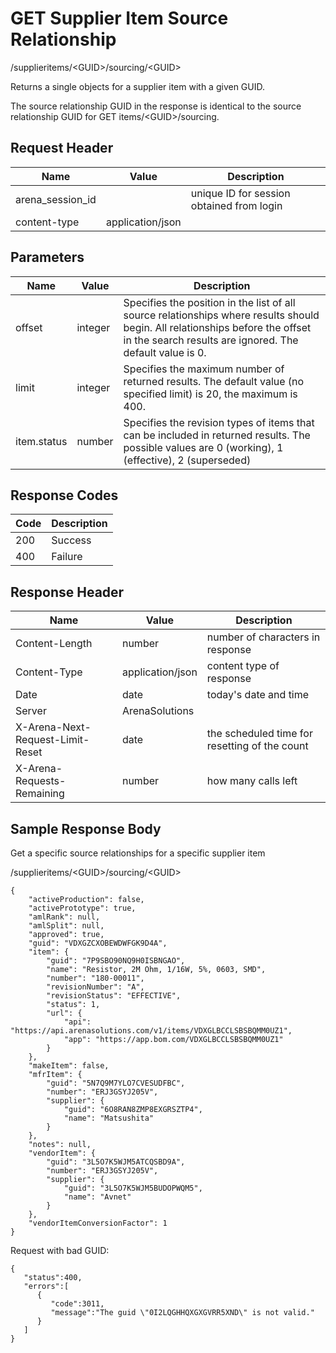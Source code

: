 # GET Supplier Item Source Relationship


/supplieritems/&lt;GUID&gt;/sourcing/&lt;GUID&gt;

Returns a  single  objects for a supplier item with a given GUID.

The source relationship GUID in the response is identical to the source relationship GUID for GET items/&lt;GUID&gt;/sourcing.

## Request Header

| Name<br> | Value<br> | Description<br> |
|  --- |  --- |  --- | 
| arena_session_id<br> |   | unique ID for session obtained from login<br> |
| content\-type<br> | application/json<br> |   |

## Parameters

| Name<br> | Value<br> | Description<br> |
|  --- |  --- |  --- | 
| offset<br> | integer<br> | Specifies the position in the list of all source relationships where results should begin. All relationships before the offset in the search results are ignored. The default value is 0.<br> |
| limit<br> | integer<br> | Specifies the maximum number of returned results. The default value \(no specified limit\) is 20, the maximum is 400.<br> |
| item.status<br> | number<br> | Specifies the revision types of items that can be included in returned results. The possible values are 0 \(working\), 1 \(effective\), 2 \(superseded\)<br> |

## Response Codes

| Code<br> | Description<br> |
|  --- |  --- | 
| 200<br> | Success<br> |
| 400<br> | Failure<br> |

## Response Header

| Name<br> | Value<br> | Description<br> |
|  --- |  --- |  --- | 
| Content\-Length<br> | number<br> | number of characters in response<br> |
| Content\-Type<br> | application/json<br> | content type of response<br> |
| Date<br> | date<br> | today's date and time<br> |
| Server<br> | ArenaSolutions<br> |   |
| X\-Arena\-Next\-Request\-Limit\-Reset<br> | date<br> | the scheduled time for resetting of the count<br> |
| X\-Arena\-Requests\-Remaining<br> | number<br> | how many calls left<br> |

## Sample Response Body
Get a specific source relationships for a specific supplier item



/supplieritems/&lt;GUID&gt;/sourcing/&lt;GUID&gt;

```
{
    "activeProduction": false,
    "activePrototype": true,
    "amlRank": null,
    "amlSplit": null,
    "approved": true,
    "guid": "VDXGZCXOBEWDWFGK9D4A",
    "item": {
        "guid": "7P9SBO90NQ9H0ISBNGAO",
        "name": "Resistor, 2M Ohm, 1/16W, 5%, 0603, SMD",
        "number": "180-00011",
        "revisionNumber": "A",
        "revisionStatus": "EFFECTIVE",
        "status": 1,
        "url": {
            "api": "https://api.arenasolutions.com/v1/items/VDXGLBCCLSBSBQMM0UZ1",
            "app": "https://app.bom.com/VDXGLBCCLSBSBQMM0UZ1"
        } 
    },
    "makeItem": false,
    "mfrItem": {
        "guid": "5N7Q9M7YLO7CVESUDFBC",
        "number": "ERJ3GSYJ205V",
        "supplier": {
            "guid": "6O8RAN8ZMP8EXGRSZTP4",
            "name": "Matsushita"
        }
    },
    "notes": null,
    "vendorItem": {
        "guid": "3L5O7K5WJM5ATCQSBD9A",
        "number": "ERJ3GSYJ205V",
        "supplier": {
            "guid": "3L5O7K5WJM5BUDOPWQM5",
            "name": "Avnet"
        }
    },
    "vendorItemConversionFactor": 1
}
```
Request with bad GUID:

```
{  
   "status":400,
   "errors":[  
      {  
         "code":3011,
         "message":"The guid \"0I2LQGHHQXGXGVRR5XND\" is not valid."
      }
   ]
}
```
